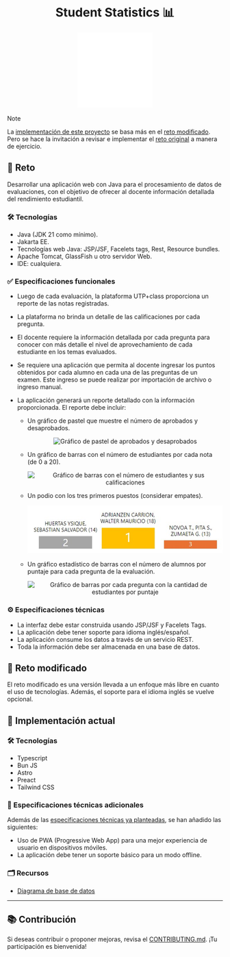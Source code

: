 <h1 align="center">Student Statistics 📊</h1>

<p align="center">
  <a href="https://student-statistics.martindotpy.dev" target="_blank">
    <img src="public/favicon.svg" alt="Logo" width="175" height="175">
  </a>
</p>

> [!NOTE]
>
> La [implementación de este proyecto](#-implementación-actual) se basa más en
> el [reto modificado](#-reto-modificado). Pero se hace la invitación a revisar
> e implementar el [reto original](#-reto) a manera de ejercicio.

## 🧩 Reto

Desarrollar una aplicación web con Java para el procesamiento de datos de
evaluaciones, con el objetivo de ofrecer al docente información detallada del
rendimiento estudiantil.

### 🛠 Tecnologías

- Java (JDK 21 como mínimo).
- Jakarta EE.
- Tecnologías web Java: JSP/JSF, Facelets tags, Rest, Resource bundles.
- Apache Tomcat, GlassFish u otro servidor Web.
- IDE: cualquiera.

### ✅ Especificaciones funcionales

- Luego de cada evaluación, la plataforma UTP+class proporciona un reporte de
  las notas registradas.
- La plataforma no brinda un detalle de las calificaciones por cada pregunta.
- El docente requiere la información detallada por cada pregunta para conocer
  con más detalle el nivel de aprovechamiento de cada estudiante en los temas
  evaluados.
- Se requiere una aplicación que permita al docente ingresar los puntos
  obtenidos por cada alumno en cada una de las preguntas de un examen. Este
  ingreso se puede realizar por importación de archivo o ingreso manual.
- La aplicación generará un reporte detallado con la información proporcionada.
  El reporte debe incluir:

  - Un gráfico de pastel que muestre el número de aprobados y desaprobados.

    <p align="center">
      <img src="doc/img/gráfico-pastel-aprobados-desaprobados.png" alt="Gráfico de pastel de aprobados y desaprobados" />
    </p align="center">

  - Un gráfico de barras con el número de estudiantes por cada nota (de 0 a 20).

    <p align="center">
      <img src="doc/img/gráfico-barras-cantidad-estudiantes-por-puntaje.png" alt="Gráfico de barras con el número de estudiantes y sus calificaciones" />
    </p align="center">

  - Un podio con los tres primeros puestos (considerar empates).

    <p align="center">
      <img src="doc/img/podio-tres-primeros-puestos.png" alt="Podio de los tres primeros puestos" />
    </p align="center">

  - Un gráfico estadístico de barras con el número de alumnos por puntaje para
    cada pregunta de la evaluación.

    <p align="center">
      <img src="doc/img/gráfico-barras-de-pregunta-con-cantidad-estudiantes-por-puntaje.png" alt="Gráfico de barras por cada pregunta con la cantidad de estudiantes por puntaje" />
    </p align="center">

### ⚙️ Especificaciones técnicas

- La interfaz debe estar construida usando JSP/JSF y Facelets Tags.
- La aplicación debe tener soporte para idioma inglés/español.
- La aplicación consume los datos a través de un servicio REST.
- Toda la información debe ser almacenada en una base de datos.

## 🔀 Reto modificado

El reto modificado es una versión llevada a un enfoque más libre en cuanto el
uso de tecnologías. Además, el soporte para el idioma inglés se vuelve opcional.

## 🚀 Implementación actual

### 🛠 Tecnologías

- Typescript
- Bun JS
- Astro
- Preact
- Tailwind CSS

### 🔧 Especificaciones técnicas adicionales

Además de las
[especificaciones técnicas ya planteadas](#️-especificaciones-técnicas), se han
añadido las siguientes:

- Uso de PWA (Progressive Web App) para una mejor experiencia de usuario en
  dispositivos móviles.
- La aplicación debe tener un soporte básico para un modo offline.

### 🗂️ Recursos

- [Diagrama de base de datos](https://lucid.app/lucidchart/f1db4f3c-965b-4726-9342-d404bdf0dc2d/edit?viewport_loc=-3671%2C288%2C2957%2C1520%2C0_0&invitationId=inv_2e4cd94c-e41e-42c5-b5a0-20014fd7e764)

---

## 📚 Contribución

Si deseas contribuir o proponer mejoras, revisa el
[CONTRIBUTING.md](CONTRIBUTING.md). ¡Tu participación es bienvenida!
